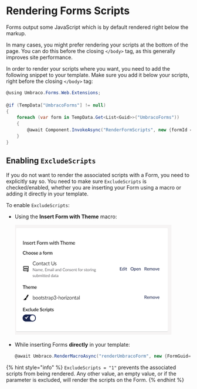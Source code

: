 # Rendering Forms Scripts

Forms output some JavaScript which is by default rendered right below the markup.

In many cases, you might prefer rendering your scripts at the bottom of the page. You can do this before the closing `</body>` tag, as this generally improves site performance.

In order to render your scripts where you want, you need to add the following snippet to your template. Make sure you add it below your scripts, right before the closing `</body>` tag:

```csharp
@using Umbraco.Forms.Web.Extensions;

@if (TempData["UmbracoForms"] != null)
{
    foreach (var form in TempData.Get<List<Guid>>("UmbracoForms"))
    {
        @await Component.InvokeAsync("RenderFormScripts", new {formId = form, theme = "bootstrap3-horizontal"})
    }
}
```

## Enabling `ExcludeScripts`

If you do not want to render the associated scripts with a Form, you need to explicitly say so. You need to make sure `ExcludeScripts` is checked/enabled, whether you are inserting your Form using a macro or adding it directly in your template.

To enable `ExcludeScripts`:

- Using the **Insert Form with Theme** macro:

    ![Exclude scripts](images/exclude-scripts-v9.png)

- While inserting Forms **directly** in your template:

    ```csharp
    @await Umbraco.RenderMacroAsync("renderUmbracoForm", new {FormGuid="6c3f053c-1774-43fa-ad95-710a01d9cd12", FormTheme="bootstrap3-horizontal", ExcludeScripts="1"})
    ```

{% hint style="info" %}
`ExcludeScripts = "1"` prevents the associated scripts from being rendered. Any other value, an empty value, or if the parameter is excluded, will render the scripts on the Form.
{% endhint %}
